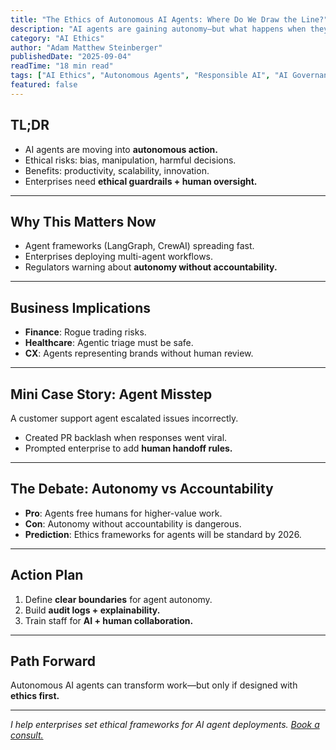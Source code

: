 ```yaml
---
title: "The Ethics of Autonomous AI Agents: Where Do We Draw the Line?"
description: "AI agents are gaining autonomy—but what happens when they make harmful or controversial decisions? Explore the ethical frontier of agentic AI."
category: "AI Ethics"
author: "Adam Matthew Steinberger"
publishedDate: "2025-09-04"
readTime: "18 min read"
tags: ["AI Ethics", "Autonomous Agents", "Responsible AI", "AI Governance"]
featured: false
---
```


## TL;DR
- AI agents are moving into **autonomous action.**  
- Ethical risks: bias, manipulation, harmful decisions.  
- Benefits: productivity, scalability, innovation.  
- Enterprises need **ethical guardrails + human oversight.**  

---

## Why This Matters Now

- Agent frameworks (LangGraph, CrewAI) spreading fast.  
- Enterprises deploying multi-agent workflows.  
- Regulators warning about **autonomy without accountability.**  

---

## Business Implications

- **Finance**: Rogue trading risks.  
- **Healthcare**: Agentic triage must be safe.  
- **CX**: Agents representing brands without human review.  

---

## Mini Case Story: Agent Misstep

A customer support agent escalated issues incorrectly.  
- Created PR backlash when responses went viral.  
- Prompted enterprise to add **human handoff rules.**  

---

## The Debate: Autonomy vs Accountability

- **Pro**: Agents free humans for higher-value work.  
- **Con**: Autonomy without accountability is dangerous.  
- **Prediction**: Ethics frameworks for agents will be standard by 2026.  

---

## Action Plan

1. Define **clear boundaries** for agent autonomy.  
2. Build **audit logs + explainability.**  
3. Train staff for **AI + human collaboration.**  

---

## Path Forward

Autonomous AI agents can transform work—but only if designed with **ethics first.**  

---

*I help enterprises set ethical frameworks for AI agent deployments. [Book a consult.](/services/ai-consulting)*
